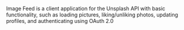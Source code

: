 Image Feed is a client application for the Unsplash API with basic functionality, such as loading pictures, liking/unliking photos, updating profiles, and authenticating using OAuth 2.0

